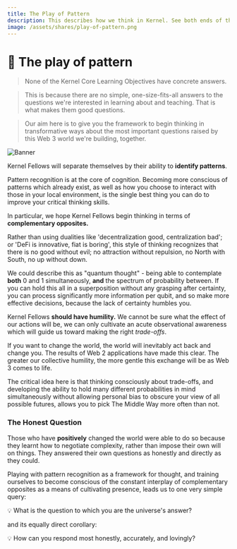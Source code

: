 ```yaml
---
title: The Play of Pattern
description: This describes how we think in Kernel. See both ends of the spectrum and the infinite possibilities between; be humbled by your inability to know; learn how to make trade-offs consciously.
image: /assets/shares/play-of-pattern.png
---
```


# 🌈 The play of pattern

>None of the Kernel Core Learning Objectives have concrete answers. 

>This is because there are no simple, one-size-fits-all answers to the questions we're interested in learning about and teaching. That is what makes them good questions.

>Our aim here is to give you the framework to begin thinking in transformative ways about the most important questions raised by this Web 3 world we're building, together.

![Banner](/assets/images/banner.jpg)

Kernel Fellows will separate themselves by their ability to **identify patterns**. 

Pattern recognition is at the core of cognition. Becoming more conscious of patterns which already exist, as well as how you choose to interact with those in your local environment, is the single best thing you can do to improve your critical thinking skills.

In particular, we hope Kernel Fellows begin thinking in terms of **complementary opposites.**  

Rather than using dualities like 'decentralization good, centralization bad'; or 'DeFi is innovative, fiat is boring', this style of thinking recognizes that there is no good without evil; no attraction without repulsion, no North with South, no up without down. 

We could describe this as "quantum thought" - being able to contemplate **both** 0 and 1 simultaneously, **and** the spectrum of probability between. If you can hold this all in a superposition without any grasping after certainty, you can process significantly more information per qubit, and so make more effective decisions, because the lack of certainty humbles you. 

Kernel Fellows **should have humility.** We cannot be sure what the effect of our actions will be, we can only cultivate an acute observational awareness which will guide us toward making the right *trade-offs*. 

If you want to change the world, the world will inevitably act back and change you. The results of Web 2 applications have made this clear. The greater our collective humility, the more gentle this exchange will be as Web 3 comes to life.

The critical idea here is that thinking consciously about trade-offs, and developing the ability to hold many different probabilities in mind simultaneously without allowing personal bias to obscure your view of all possible futures, allows you to pick The Middle Way more often than not. 

### The Honest Question

Those who have **positively** changed the world were able to do so because they learnt how to negotiate complexity, rather than impose their own will on things. They answered their own questions as honestly and directly as they could.

Playing with pattern recognition as a framework for thought, and training ourselves to become conscious of the constant interplay of complementary opposites as a means of cultivating  presence, leads us to one very simple query:

<div class="lightbulb">
💡 What is the question to which you are the universe's answer?
</div>

and its equally direct corollary:

<div class="lightbulb">
💡 How can you respond most honestly, accurately, and lovingly?
</div>